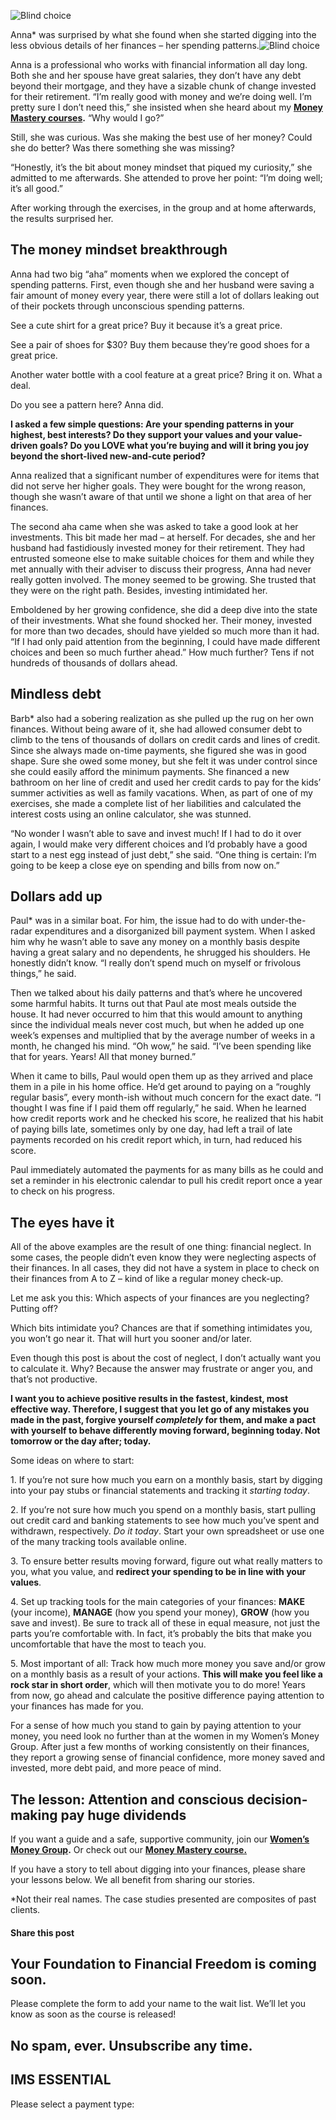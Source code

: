 ![Blind choice](https://yourfinanciallaunchpad.com/wp-content/uploads/elementor/thumbs/Neglect-1-qdc6covn77i5onoruu2sdv9i1d1lj94jl1hc1ccih4.jpg "I do not know what I choose, blind luck")

Anna\* was surprised by what she found when she started digging into the less obvious details of her finances – her spending patterns.![Blind choice](http://yflmainprod.wpengine.com/wp-content/uploads/2018/09/Neglect-1.jpg)

Anna is a professional who works with financial information all day long. Both she and her spouse have great salaries, they don’t have any debt beyond their mortgage, and they have a sizable chunk of change invested for their retirement. “I’m really good with money and we’re doing well. I’m pretty sure I don’t need this,” she insisted when she heard about my **[Money Mastery courses](https://yflmainprod.wpengine.com/).** “Why would I go?”

Still, she was curious. Was she making the best use of her money? Could she do better? Was there something she was missing?

“Honestly, it’s the bit about money mindset that piqued my curiosity,” she admitted to me afterwards. She attended to prove her point: “I’m doing well; it’s all good.”

After working through the exercises, in the group and at home afterwards, the results surprised her.

## The money mindset breakthrough

Anna had two big “aha” moments when we explored the concept of spending patterns. First, even though she and her husband were saving a fair amount of money every year, there were still a lot of dollars leaking out of their pockets through unconscious spending patterns.

See a cute shirt for a great price? Buy it because it’s a great price.

See a pair of shoes for $30? Buy them because they’re good shoes for a great price.

Another water bottle with a cool feature at a great price? Bring it on. What a deal.

Do you see a pattern here? Anna did.

**I asked a few simple questions: Are your spending patterns in your highest, best interests? Do they support your values and your value-driven goals? Do you LOVE what you’re buying and will it bring you joy beyond the short-lived new-and-cute period?**

Anna realized that a significant number of expenditures were for items that did not serve her higher goals. They were bought for the wrong reason, though she wasn’t aware of that until we shone a light on that area of her finances.

The second aha came when she was asked to take a good look at her investments. This bit made her mad – at herself. For decades, she and her husband had fastidiously invested money for their retirement. They had entrusted someone else to make suitable choices for them and while they met annually with their adviser to discuss their progress, Anna had never really gotten involved. The money seemed to be growing. She trusted that they were on the right path. Besides, investing intimidated her.

Emboldened by her growing confidence, she did a deep dive into the state of their investments. What she found shocked her. Their money, invested for more than two decades, should have yielded so much more than it had. “If I had only paid attention from the beginning, I could have made different choices and been so much further ahead.” How much further? Tens if not hundreds of thousands of dollars ahead.

## Mindless debt

Barb\* also had a sobering realization as she pulled up the rug on her own finances. Without being aware of it, she had allowed consumer debt to climb to the tens of thousands of dollars on credit cards and lines of credit. Since she always made on-time payments, she figured she was in good shape. Sure she owed some money, but she felt it was under control since she could easily afford the minimum payments. She financed a new bathroom on her line of credit and used her credit cards to pay for the kids’ summer activities as well as family vacations. When, as part of one of my exercises, she made a complete list of her liabilities and calculated the interest costs using an online calculator, she was stunned.

“No wonder I wasn’t able to save and invest much! If I had to do it over again, I would make very different choices and I’d probably have a good start to a nest egg instead of just debt,” she said. “One thing is certain: I’m going to be keep a close eye on spending and bills from now on.”

## Dollars add up

Paul\* was in a similar boat. For him, the issue had to do with under-the-radar expenditures and a disorganized bill payment system. When I asked him why he wasn’t able to save any money on a monthly basis despite having a great salary and no dependents, he shrugged his shoulders. He honestly didn’t know. “I really don’t spend much on myself or frivolous things,” he said.

Then we talked about his daily patterns and that’s where he uncovered some harmful habits. It turns out that Paul ate most meals outside the house. It had never occurred to him that this would amount to anything since the individual meals never cost much, but when he added up one week’s expenses and multiplied that by the average number of weeks in a month, he changed his mind. “Oh wow,” he said. “I’ve been spending like that for years. Years! All that money burned.”

When it came to bills, Paul would open them up as they arrived and place them in a pile in his home office. He’d get around to paying on a “roughly regular basis”, every month-ish without much concern for the exact date. “I thought I was fine if I paid them off regularly,” he said. When he learned how credit reports work and he checked his score, he realized that his habit of paying bills late, sometimes only by one day, had left a trail of late payments recorded on his credit report which, in turn, had reduced his score.

Paul immediately automated the payments for as many bills as he could and set a reminder in his electronic calendar to pull his credit report once a year to check on his progress.

## The eyes have it

All of the above examples are the result of one thing: financial neglect. In some cases, the people didn’t even know they were neglecting aspects of their finances. In all cases, they did not have a system in place to check on their finances from A to Z – kind of like a regular money check-up.

Let me ask you this: Which aspects of your finances are you neglecting? Putting off?

Which bits intimidate you? Chances are that if something intimidates you, you won’t go near it. That will hurt you sooner and/or later.

Even though this post is about the cost of neglect, I don’t actually want you to calculate it. Why? Because the answer may frustrate or anger you, and that’s not productive.

**I want you to achieve positive results in the fastest, kindest, most effective way. Therefore, I suggest that you let go of any mistakes you made in the past, forgive yourself *completely* for them, and make a pact with yourself to behave differently moving forward, beginning today. Not tomorrow or the day after; today.**

Some ideas on where to start:

1\. If you’re not sure how much you earn on a monthly basis, start by digging into your pay stubs or financial statements and tracking it *starting today*.

2\. If you’re not sure how much you spend on a monthly basis, start pulling out credit card and banking statements to see how much you’ve spent and withdrawn, respectively. *Do it today*. Start your own spreadsheet or use one of the many tracking tools available online.

3\. To ensure better results moving forward, figure out what really matters to you, what you value, and **redirect your spending to be in line with your values**.

4\. Set up tracking tools for the main categories of your finances: **MAKE** (your income), **MANAGE** (how you spend your money), **GROW** (how you save and invest). Be sure to track all of these in equal measure, not just the parts you’re comfortable with. In fact, it’s probably the bits that make you uncomfortable that have the most to teach you.

5\. Most important of all: Track how much more money you save and/or grow on a monthly basis as a result of your actions. **This will make you feel like a rock star in short order**, which will then motivate you to do more! Years from now, go ahead and calculate the positive difference paying attention to your finances has made for you.

For a sense of how much you stand to gain by paying attention to your money, you need look no further than at the women in my Women’s Money Group. After just a few months of working consistently on their finances, they report a growing sense of financial confidence, more money saved and invested, more debt paid, and more peace of mind.

## The lesson: Attention and conscious decision-making pay huge dividends

If you want a guide and a safe, supportive community, join our **[Women’s Money Group](https://yflmainprod.wpengine.com/womens-money-group/).** Or check out our **[Money Mastery course.](https://yflmainprod.wpengine.com/)**

If you have a story to tell about digging into your finances, please share your lessons below. We all benefit from sharing our stories.

\*Not their real names. The case studies presented are composites of past clients.

#### Share this post

## Your Foundation to Financial Freedom is coming soon.

Please complete the form to add your name to the wait list. We’ll let you know as soon as the course is released!

## No spam, ever. Unsubscribe any time.

## IMS ESSENTIAL

Please select a payment type: